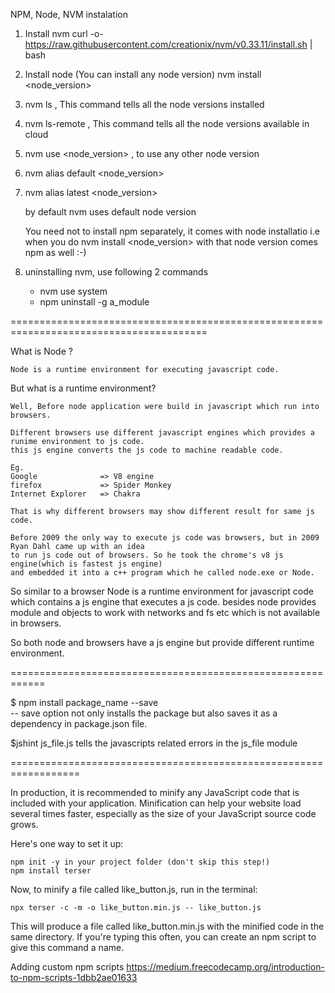 NPM, Node, NVM instalation 

1. Install nvm
    curl -o- https://raw.githubusercontent.com/creationix/nvm/v0.33.11/install.sh | bash

2. Install node (You can install any node version)
    nvm install <node_version>

3. nvm ls , This command tells all the node versions installed

4. nvm ls-remote , This command tells all the node versions available in cloud

5. nvm use <node_version> , to use any other node version 

6. nvm alias default <node_version>

7. nvm alias latest <node_version>

    by default nvm uses default node version 

    You need not to install npm separately, it comes with node installatio i.e when you do
    nvm install <node_version> with that node version comes npm as well :-)

8.  uninstalling nvm, use following 2 commands 
    - nvm use system
    - npm uninstall -g a_module

========================================================================================

What is Node ?

    Node is a runtime environment for executing javascript code.

But what is a runtime environment?

    Well, Before node application were build in javascript which run into browsers. 
    
    Different browsers use different javascript engines which provides a runime environment to js code.
    this js engine converts the js code to machine readable code.

    Eg. 
    Google              => V8 engine
    firefox             => Spider Monkey
    Internet Explorer   => Chakra

    That is why different browsers may show different result for same js code. 
    
    Before 2009 the only way to execute js code was browsers, but in 2009 Ryan Dahl came up with an idea 
    to run js code out of browsers. So he took the chrome's v8 js engine(which is fastest js engine) 
    and embedded it into a c++ program which he called node.exe or Node.

So similar to a browser Node is a runtime environment for javascript code which contains a js engine
that executes a js code. besides node provides module and objects to work with networks and fs etc which
is not available in browsers.

So both node and browsers have a js engine but provide different runtime environment.

============================================================


$ npm install package_name --save        
   -- save option not only installs the package but also saves it as a dependency in package.json file.


$jshint js_file.js
  tells the javascripts related errors in the js_file module



==================================================================

In production, it is recommended to minify any JavaScript code that is included with your application. 
Minification can help your website load several times faster, especially as the size of your 
JavaScript source code grows.

Here's one way to set it up:

    npm init -y in your project folder (don't skip this step!)
    npm install terser

Now, to minify a file called like_button.js, run in the terminal:
     
    npx terser -c -m -o like_button.min.js -- like_button.js

This will produce a file called like_button.min.js with the minified code in the same directory. If you're typing this often, you can create an npm script to give this command a name.


Adding custom npm scripts
https://medium.freecodecamp.org/introduction-to-npm-scripts-1dbb2ae01633

